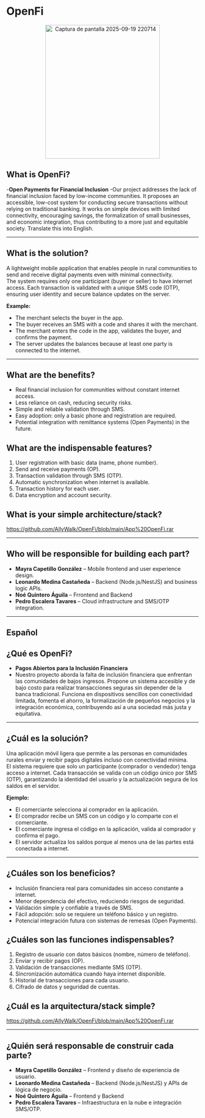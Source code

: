 # OpenFi

<p align="center">
<img width="300" height="350" alt="Captura de pantalla 2025-09-19 220714" src="https://github.com/user-attachments/assets/90518a81-c8de-4ce9-af20-e16daaeb3d52" />
</p>

## What is OpenFi?

-**Open Payments for Financial Inclusion**
-Our project addresses the lack of financial inclusion faced by low-income communities. It proposes an accessible, low-cost system for conducting secure transactions without relying on traditional banking. It works on simple devices with limited connectivity, encouraging savings, the formalization of small businesses, and economic integration, thus contributing to a more just and equitable society. Translate this into English. 

---
## What is the solution?

A lightweight mobile application that enables people in rural communities to send and receive digital payments even with minimal connectivity.  
The system requires only one participant (buyer or seller) to have internet access. Each transaction is validated with a unique SMS code (OTP), ensuring user identity and secure balance updates on the server.  

**Example:**  
- The merchant selects the buyer in the app.  
- The buyer receives an SMS with a code and shares it with the merchant.  
- The merchant enters the code in the app, validates the buyer, and confirms the payment.  
- The server updates the balances because at least one party is connected to the internet.  

---
## What are the benefits?

- Real financial inclusion for communities without constant internet access.  
- Less reliance on cash, reducing security risks.  
- Simple and reliable validation through SMS.  
- Easy adoption: only a basic phone and registration are required.  
- Potential integration with remittance systems (Open Payments) in the future. 

## What are the indispensable features?

1. User registration with basic data (name, phone number).  
2. Send and receive payments (OP).  
3. Transaction validation through SMS (OTP).  
4. Automatic synchronization when internet is available.  
5. Transaction history for each user.  
6. Data encryption and account security.

## What is your simple architecture/stack?

https://github.com/AllyWalk/OpenFi/blob/main/App%20OpenFi.rar

---
## Who will be responsible for building each part?

- **Mayra Capetillo González** – Mobile frontend and user experience design.  
- **Leonardo Medina Castañeda** – Backend (Node.js/NestJS) and business logic APIs.  
- **Noé Quintero Águila** – Frrontend and Backend
- **Pedro Escalera Tavares** – Cloud infrastructure and SMS/OTP integration.

---
## Español

## ¿Qué es OpenFi?  

- **Pagos Abiertos para la Inclusión Financiera**  
- Nuestro proyecto aborda la falta de inclusión financiera que enfrentan las comunidades de bajos ingresos. Propone un sistema accesible y de bajo costo para realizar transacciones seguras sin depender de la banca tradicional. Funciona en dispositivos sencillos con conectividad limitada, fomenta el ahorro, la formalización de pequeños negocios y la integración económica, contribuyendo así a una sociedad más justa y equitativa.  

---  
## ¿Cuál es la solución?  

Una aplicación móvil ligera que permite a las personas en comunidades rurales enviar y recibir pagos digitales incluso con conectividad mínima.  
El sistema requiere que solo un participante (comprador o vendedor) tenga acceso a internet. Cada transacción se valida con un código único por SMS (OTP), garantizando la identidad del usuario y la actualización segura de los saldos en el servidor.  

**Ejemplo:**  
- El comerciante selecciona al comprador en la aplicación.  
- El comprador recibe un SMS con un código y lo comparte con el comerciante.  
- El comerciante ingresa el código en la aplicación, valida al comprador y confirma el pago.  
- El servidor actualiza los saldos porque al menos una de las partes está conectada a internet.  

---  
## ¿Cuáles son los beneficios?  

- Inclusión financiera real para comunidades sin acceso constante a internet.  
- Menor dependencia del efectivo, reduciendo riesgos de seguridad.  
- Validación simple y confiable a través de SMS.  
- Fácil adopción: solo se requiere un teléfono básico y un registro.  
- Potencial integración futura con sistemas de remesas (Open Payments).  

## ¿Cuáles son las funciones indispensables?  

1. Registro de usuario con datos básicos (nombre, número de teléfono).  
2. Enviar y recibir pagos (OP).  
3. Validación de transacciones mediante SMS (OTP).  
4. Sincronización automática cuando haya internet disponible.  
5. Historial de transacciones para cada usuario.  
6. Cifrado de datos y seguridad de cuentas.  

## ¿Cuál es la arquitectura/stack simple?  

https://github.com/AllyWalk/OpenFi/blob/main/App%20OpenFi.rar  

---  
## ¿Quién será responsable de construir cada parte?  

- **Mayra Capetillo González** – Frontend y diseño de experiencia de usuario.  
- **Leonardo Medina Castañeda** – Backend (Node.js/NestJS) y APIs de lógica de negocio.  
- **Noé Quintero Águila** – Frontend y Backend  
- **Pedro Escalera Tavares** – Infraestructura en la nube e integración SMS/OTP.  

